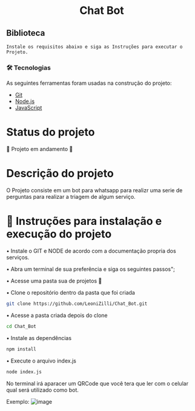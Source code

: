 <h1 align = "center" > Chat Bot </h1>

## Biblioteca ##
`
Instale os requisitos abaixo e siga as Instruções para executar o Projeto.
`

### 🛠 Tecnologias

As seguintes ferramentas foram usadas na construção do projeto:

- [Git](https://git-scm.com/download)
- [Node.js](https://nodejs.org/dist/v20.11.1/node-v20.11.1-x64.msi/)
- [JavaScript](https://developer.mozilla.org/en-US/docs/Web/JavaScript/Reference)

# Status do projeto 
🚧 Projeto em andamento 🚧


# Descrição do projeto 

O Projeto consiste em um bot para whatsapp para realizr uma serie de perguntas para realizar a triagem de algum serviço.


# :hammer: Instruções para instalação e execução do projeto

• Instale o GIT e NODE de acordo com a documentação propria dos serviços.

• Abra um terminal de sua preferência e siga os seguintes passos";

• Acesse uma pasta sua de projetos 📁 

• Clone o repositório dentro da pasta que foi criada
```bash
git clone https://github.com/LeoniZilli/Chat_Bot.git
```

• Acesse a pasta criada depois do clone
```bash
cd Chat_Bot
```

• Instale as dependências 
```bash
npm install
```

• Execute o arquivo index.js 
```bash
node index.js
```

No terminal irá aparacer um QRCode que você tera que ler com o celular qual será utilizado como bot.

Exemplo:
![image](https://github.com/LeoniZilli/Chat_Bot/assets/50502512/9af58f05-e725-40b8-b0fc-9a6f33591750)

